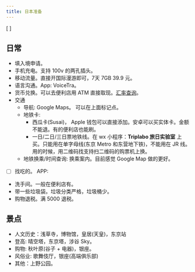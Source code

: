 ```yaml
---
title: 日本准备
---
```


[ ]

## 日常
* 填入境申请。
* 手机充电。支持 100v 的两孔插头。
* 移动流量。直接开国际漫游即可，7天 7GB 39.9 元。
* 语言沟通。App: VoiceTra。
* 货币兑换。可以去便利店用 ATM 直接取现。[汇率查询](https://wise.com/zh-cn/currency-converter/cny-to-jpy-rate)。
* 交通
  * 导航: Google Maps。 可以在上面标记点。
  * 地铁卡: 
    * 西瓜卡(Susai)， Apple 钱包可以直接添加。安卓可以买实体卡。金额不能退。有的便利店也能刷。
    * 一日/二日/三日票地铁线。在 wx 小程序：**Triplabo 旅日实验室** 上买。只能用在单字母线(东京 Metro 和东营地下铁)，不能用在 JR 线。用的时候，用二维码找支持扫二维码的购票机上换。
  * 地铁换乘/时间查询: 换乘案内。目前感觉 Google Map 做的更好。
* [ ] 找吃的。 APP: 
* 洗手间。一般在便利店有。
* 带一些垃圾袋。垃圾分类严格，垃圾桶少。
* 购物退税。满 5000 退税。

## 景点
* 人文历史：浅草寺，博物馆，皇居(天皇)，东京站
* 登高: 晴空塔，东京塔，涉谷 Sky。
* 购物: 秋叶原(谷子 + 电器)，银座。
* 风俗业: 歌舞伎厅，银座(高端俱乐部)
* 其他：上野公园。



